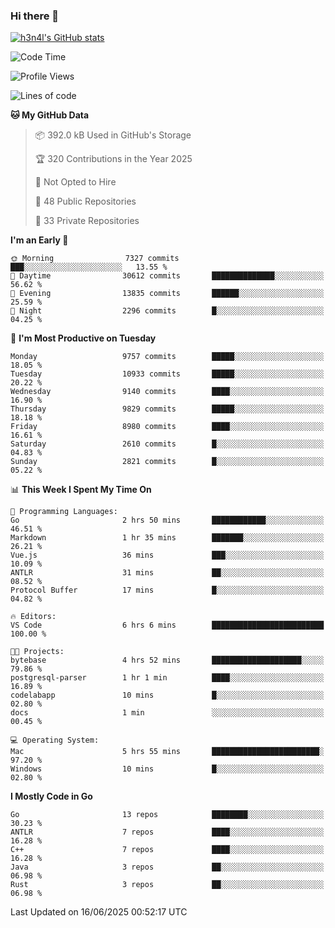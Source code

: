### Hi there 👋

[![h3n4l's GitHub stats](https://github-readme-stats.vercel.app/api?username=h3n4l&count_private=true&show_icons=true&theme=radical)](https://github.com/h3n4l/github-readme-stats)

<!--START_SECTION:waka-->
![Code Time](http://img.shields.io/badge/Code%20Time-2%2C202%20hrs%2027%20mins-blue)

![Profile Views](http://img.shields.io/badge/Profile%20Views-0-blue)

![Lines of code](https://img.shields.io/badge/From%20Hello%20World%20I%27ve%20Written-18.3%20million%20lines%20of%20code-blue)

**🐱 My GitHub Data** 

> 📦 392.0 kB Used in GitHub's Storage 
 > 
> 🏆 320 Contributions in the Year 2025
 > 
> 🚫 Not Opted to Hire
 > 
> 📜 48 Public Repositories 
 > 
> 🔑 33 Private Repositories 
 > 
**I'm an Early 🐤** 

```text
🌞 Morning                7327 commits        ███░░░░░░░░░░░░░░░░░░░░░░   13.55 % 
🌆 Daytime                30612 commits       ██████████████░░░░░░░░░░░   56.62 % 
🌃 Evening                13835 commits       ██████░░░░░░░░░░░░░░░░░░░   25.59 % 
🌙 Night                  2296 commits        █░░░░░░░░░░░░░░░░░░░░░░░░   04.25 % 
```
📅 **I'm Most Productive on Tuesday** 

```text
Monday                   9757 commits        █████░░░░░░░░░░░░░░░░░░░░   18.05 % 
Tuesday                  10933 commits       █████░░░░░░░░░░░░░░░░░░░░   20.22 % 
Wednesday                9140 commits        ████░░░░░░░░░░░░░░░░░░░░░   16.90 % 
Thursday                 9829 commits        █████░░░░░░░░░░░░░░░░░░░░   18.18 % 
Friday                   8980 commits        ████░░░░░░░░░░░░░░░░░░░░░   16.61 % 
Saturday                 2610 commits        █░░░░░░░░░░░░░░░░░░░░░░░░   04.83 % 
Sunday                   2821 commits        █░░░░░░░░░░░░░░░░░░░░░░░░   05.22 % 
```


📊 **This Week I Spent My Time On** 

```text
💬 Programming Languages: 
Go                       2 hrs 50 mins       ████████████░░░░░░░░░░░░░   46.51 % 
Markdown                 1 hr 35 mins        ███████░░░░░░░░░░░░░░░░░░   26.21 % 
Vue.js                   36 mins             ███░░░░░░░░░░░░░░░░░░░░░░   10.09 % 
ANTLR                    31 mins             ██░░░░░░░░░░░░░░░░░░░░░░░   08.52 % 
Protocol Buffer          17 mins             █░░░░░░░░░░░░░░░░░░░░░░░░   04.82 % 

🔥 Editors: 
VS Code                  6 hrs 6 mins        █████████████████████████   100.00 % 

🐱‍💻 Projects: 
bytebase                 4 hrs 52 mins       ████████████████████░░░░░   79.86 % 
postgresql-parser        1 hr 1 min          ████░░░░░░░░░░░░░░░░░░░░░   16.89 % 
codelabapp               10 mins             █░░░░░░░░░░░░░░░░░░░░░░░░   02.80 % 
docs                     1 min               ░░░░░░░░░░░░░░░░░░░░░░░░░   00.45 % 

💻 Operating System: 
Mac                      5 hrs 55 mins       ████████████████████████░   97.20 % 
Windows                  10 mins             █░░░░░░░░░░░░░░░░░░░░░░░░   02.80 % 
```

**I Mostly Code in Go** 

```text
Go                       13 repos            ████████░░░░░░░░░░░░░░░░░   30.23 % 
ANTLR                    7 repos             ████░░░░░░░░░░░░░░░░░░░░░   16.28 % 
C++                      7 repos             ████░░░░░░░░░░░░░░░░░░░░░   16.28 % 
Java                     3 repos             ██░░░░░░░░░░░░░░░░░░░░░░░   06.98 % 
Rust                     3 repos             ██░░░░░░░░░░░░░░░░░░░░░░░   06.98 % 
```




 Last Updated on 16/06/2025 00:52:17 UTC
<!--END_SECTION:waka-->

